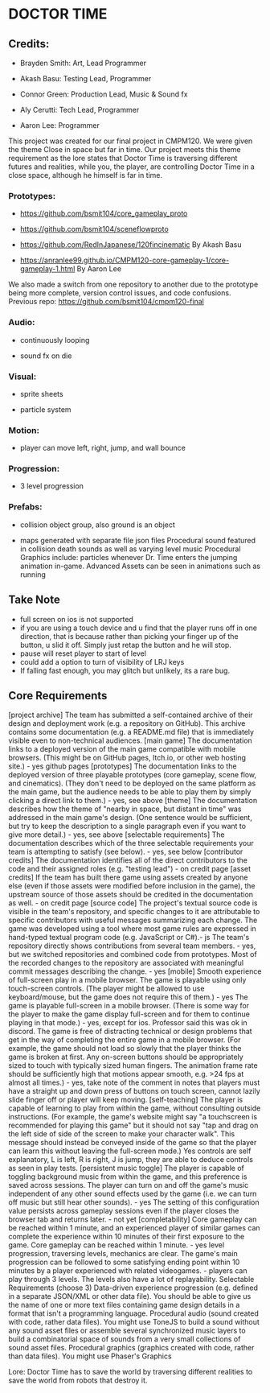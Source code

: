 # DOCTOR TIME

## Credits:  
- Brayden Smith: Art, Lead Programmer

- Akash Basu: Testing Lead, Programmer

- Connor Green: Production Lead, Music & Sound fx

- Aly Cerutti: Tech Lead, Programmer

- Aaron Lee: Programmer

This project was created for our final project in CMPM120. We were given the theme Close in space but far in time. Our project meets this theme requirement as the lore states that Doctor Time is traversing different futures and realities, while you, the player, are controlling Doctor Time in a close space, although he himself is far in time. 
### Prototypes:

- https://github.com/bsmit104/core_gameplay_proto 

- https://github.com/bsmit104/sceneflowproto

- https://github.com/RedInJapanese/120fincinematic By Akash Basu

- https://anranlee99.github.io/CMPM120-core-gameplay-1/core-gameplay-1.html By Aaron Lee

We also made a switch from one repository to another due to the prototype being more complete, version control issues, and code confusions.
Previous repo:
https://github.com/bsmit104/cmpm120-final 


### Audio:
- continuously looping

- sound fx on die

### Visual:
- sprite sheets

- particle system

### Motion:
- player can move left, right, jump, and wall bounce

### Progression:
- 3 level progression

### Prefabs:
- collision object group, also ground is an object

- maps generated with separate file json files
Procedural sound featured in collision death sounds as well as varying level music
Procedural Graphics include: particles whenever Dr. Time enters the jumping animation in-game.
Advanced Assets can be seen in animations such as running

## Take Note
- full screen on ios is not supported
- if you are using a touch device and u find that the player runs off in one direction, that is because rather than picking your finger up of the button, u slid it off. Simply just retap the button and he will stop.
- pause will reset player to start of level
- could add a option to turn of visibility of LRJ keys
- If falling fast enough, you may glitch but unlikely, its a rare bug.


## Core Requirements
[project archive] The team has submitted a self-contained archive of their design and deployment work (e.g. a repository on GitHub). This archive contains some documentation (e.g. a README.md file) that is immediately visible even to non-technical audiences. 
[main game] The documentation links to a deployed version of the main game compatible with mobile browsers. (This might be on GitHub pages, Itch.io, or other web hosting site.) - yes github pages
[prototypes] The documentation links to the deployed version of three playable prototypes (core gameplay, scene flow, and cinematics). (They don't need to be deployed on the same platform as the main game, but the audience needs to be able to play them by simply clicking a direct link to them.) - yes, see above
[theme] The documentation describes how the theme of "nearby in space, but distant in time" was addressed in the main game's design. (One sentence would be sufficient, but try to keep the description to a single paragraph even if you want to give more detail.) - yes, see above
[selectable requirements] The documentation describes which of the three selectable requirements your team is attempting to satisfy (see below). - yes, see below
[contributor credits] The documentation identifies all of the direct contributors to the code and their assigned roles (e.g. "testing lead") - on credit page
[asset credits] If the team has built there game using assets created by anyone else (even if those assets were modified before inclusion in the game), the upstream source of those assets should be credited in the documentation as well. - on credit page
[source code] The project's textual source code is visible in the team's repository, and specific changes to it are attributable to specific contributors with useful messages summarizing each change.
The game was developed using a tool where most game rules are expressed in hand-typed textual program code (e.g. JavaScript or C#).- js
The team's repository directly shows contributions from several team members. - yes, but we switched repositories and combined code from prototypes. 
Most of the recorded changes to the repository are associated with meaningful commit messages describing the change. - yes
[mobile] Smooth experience of full-screen play in a mobile browser.
The game is playable using only touch-screen controls. (The player might be allowed to use keyboard/mouse, but the game does not require this of them.) - yes
The game is playable full-screen in a mobile browser. (There is some way for the player to make the game display full-screen and for them to continue playing in that mode.) - yes, except for ios. Professor said this was ok in discord. 
The game is free of distracting technical or design problems that get in the way of completing the entire game in a mobile browser. (For example, the game should not load so slowly that the player thinks the game is broken at first. Any on-screen buttons should be appropriately sized to touch with typically sized human fingers. The animation frame rate should be sufficiently high that motions appear smooth, e.g. >24 fps at almost all times.) - yes, take note of the comment in notes that players must have a straight up and down press of buttons on touch screen, cannot lazily slide finger off or player will keep moving.
[self-teaching] The player is capable of learning to play from within the game, without consulting outside instructions. (For example, the game's website might say "a touchscreen is recommended for playing this game" but it should not say "tap and drag on the left side of side of the screen to make your character walk". This message should instead be conveyed inside of the game so that the player can learn this without leaving the full-screen mode.)
Yes controls are self explanatory, L is left, R is right, J is jump, they are able to deduce controls as seen in play tests.
[persistent music toggle] The player is capable of toggling background music from within the game, and this preference is saved across sessions.
The player can turn on and off the game's music independent of any other sound effects used by the game (i.e. we can turn off music but still hear other sounds). - yes
The setting of this configuration value persists across gameplay sessions even if the player closes the browser tab and returns later. - not yet
[completability] Core gameplay can be reached within 1 minute, and an experienced player of similar games can complete the experience within 10 minutes of their first exposure to the game.
Core gameplay can be reached within 1 minute. - yes level progression, traversing levels, mechanics are clear.
The game's main progression can be followed to some satisfying ending point within 10 minutes by a player experienced with related videogames. - players can play through 3 levels. The levels also have a lot of replayability. 
Selectable Requirements (choose 3)
Data-driven experience progression (e.g. defined in a separate JSON/XML or other data file). You should be able to give us the name of one or more text files containing game design details in a format that isn't a programming language.
Procedural audio (sound created with code, rather data files). You might use ToneJS to build a sound without any sound asset files or assemble several synchronized music layers to build a combinatorial space of sounds from a very small collections of sound asset files.
Procedural graphics (graphics created with code, rather than data files). You might use Phaser's Graphics


Lore:
Doctor Time has to save the world by traversing different realities to save the world from robots that destroy it. 
